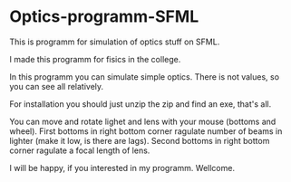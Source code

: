 # Optics-programm-SFML
This is programm for simulation of optics stuff on SFML.

I made this programm for fisics in the college.

In this programm you can simulate simple optics. There is not values, so you can see all relatively.

For installation you should just unzip the zip and find an exe, that's all.

You can move and rotate lighet and lens with your mouse (bottoms and wheel). First bottoms in right bottom corner ragulate number of beams in lighter (make it low, is there are lags). Second bottoms in right bottom corner ragulate a focal length of lens.

I will be happy, if you interested in my programm. Wellcome.
